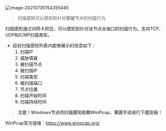 ![image-20210730154355445](http://img.threatbook.cn/hfish/20210730154357.png)

> 扫描感知可以感知到针对蜜罐节点的扫描行为

扫描感知通过对网卡抓包，可以感知到针对该节点全端口的扫描行为。支持TCP、UDP和ICMP扫描类型。



- 目前扫描感知列表内能够展示的信息如下：
  1. 扫描IP
  2. 威胁情报
  3. 被扫描节点
  4. 被扫描IP
  5. 扫描类型
  6. 被扫描端口
  7. 节点位置
  8. 扫描开始时间
  9. 扫描持续时间
  
  

> **注意！Windows节点的扫描感知依赖WinPcap，需要手动进行下载安装！**

WinPcap官方链接：https://www.winpcap.org/
